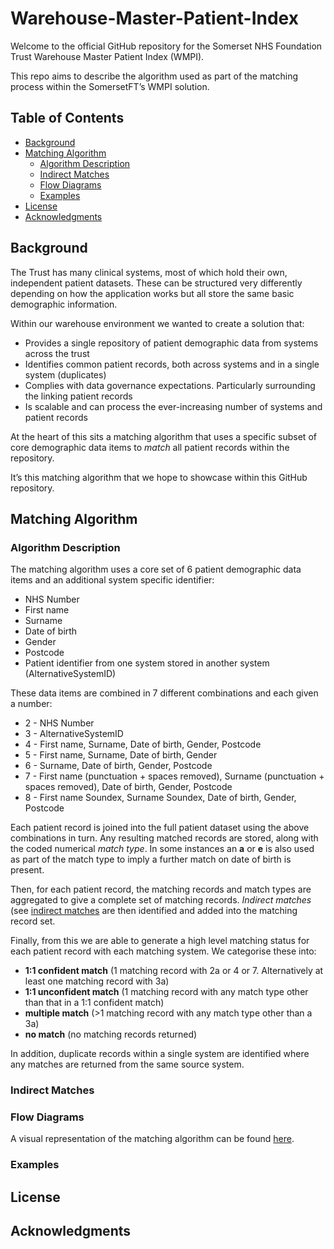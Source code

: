 

# Warehouse-Master-Patient-Index

Welcome to the official GitHub repository for the Somerset NHS Foundation Trust Warehouse Master Patient Index (WMPI).

This repo aims to describe the algorithm used as part of the matching process within the SomersetFT’s WMPI solution.

## Table of Contents
* [Background](#background)
* [Matching Algorithm](#matching-algorithm)
	* [Algorithm Description](#algorithm-description)
	* [Indirect Matches](#indirect-matches)
	* [Flow Diagrams](#flow-diagrams)
	*  [Examples](#examples)
*  [License](#license)
*  [Acknowledgments](#acknowledgments)
 
## Background
The Trust has many clinical systems, most of which hold their own, independent patient datasets. These can be structured very differently depending on how the application works but all store the same basic demographic information. 

Within our warehouse environment we wanted to create a solution that:

- Provides a single repository of patient demographic data from systems across the trust
- Identifies common patient records, both across systems and in a single system (duplicates)
- Complies with data governance expectations. Particularly surrounding the linking patient records
- Is scalable and can process the ever-increasing number of systems and patient records

At the heart of this sits a matching algorithm that uses a specific subset of core demographic data items to _match_ all patient records within the repository.

It’s this matching algorithm that we hope to showcase within this GitHub repository.

## Matching Algorithm
### Algorithm Description
The matching algorithm uses a core set of 6 patient demographic data items and an additional system specific identifier:

- NHS Number
- First name
- Surname
- Date of birth
- Gender
- Postcode
- Patient identifier from one system stored in another system (AlternativeSystemID)

These data items are combined in 7 different combinations and each given a number:
- 2 - NHS Number
- 3 - AlternativeSystemID
- 4 - First name, Surname, Date of birth, Gender, Postcode
- 5 - First name, Surname, Date of birth, Gender
- 6 - Surname, Date of birth, Gender, Postcode
- 7 - First name (punctuation + spaces removed), Surname (punctuation + spaces removed), Date of birth, Gender, Postcode
- 8 -  First name Soundex, Surname Soundex, Date of birth, Gender, Postcode

Each patient record is joined into the full patient dataset using the above combinations in turn. Any resulting matched records are stored, along with the coded numerical _match type_. In some instances an **a** or **e** is also used as part of the match type to imply a further match on date of birth is present.

Then, for each patient record, the matching records and match types are aggregated to give a complete set of matching records. _Indirect matches_ (see [indirect matches](#indirect-matches) are then identified and added into the matching record set. 

Finally, from this we are able to generate a high level matching status for each patient record with each matching system. We categorise these into:

- **1:1 confident match** (1 matching record with 2a or 4 or 7. Alternatively at least one matching record with 3a)
- **1:1 unconfident match** (1 matching record with any match type other than that in a 1:1  confident match)
- **multiple match** (>1 matching record with any match type other than a 3a)
- **no match** (no matching records returned)

In addition, duplicate records within a single system are identified where any matches are returned from the same source system.

### Indirect Matches

### Flow Diagrams
A visual representation of the matching algorithm can be found [here](/WMPIAlgorithm_v308.pdf).

### Examples

## License

## Acknowledgments
